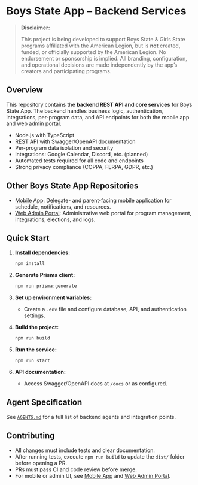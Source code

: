 # Boys State App – Backend Services

> **Disclaimer:**
>
> This project is being developed to support Boys State & Girls State programs affiliated with the American Legion, but is **not** created, funded, or officially supported by the American Legion. No endorsement or sponsorship is implied. All branding, configuration, and operational decisions are made independently by the app’s creators and participating programs.

## Overview

This repository contains the **backend REST API and core services** for Boys State App. The backend handles business logic, authentication, integrations, per-program data, and API endpoints for both the mobile app and web admin portal.

* Node.js with TypeScript
* REST API with Swagger/OpenAPI documentation
* Per-program data isolation and security
* Integrations: Google Calendar, Discord, etc. (planned)
* Automated tests required for all code and endpoints
* Strong privacy compliance (COPPA, FERPA, GDPR, etc.)

## Other Boys State App Repositories

* [Mobile App](https://github.com/BoysStateApp/mobile): Delegate- and parent-facing mobile application for schedule, notifications, and resources.
* [Web Admin Portal](https://github.com/BoysStateApp/admin-portal): Administrative web portal for program management, integrations, elections, and logs.

## Quick Start

1. **Install dependencies:**

   ```bash
   npm install
   ```
2. **Generate Prisma client:**

   ```bash
   npm run prisma:generate
   ```
3. **Set up environment variables:**

   * Create a `.env` file and configure database, API, and authentication settings.
4. **Build the project:**

   ```bash
   npm run build
   ```
5. **Run the service:**

   ```bash
   npm run start
   ```
6. **API documentation:**

   * Access Swagger/OpenAPI docs at `/docs` or as configured.

## Agent Specification

See [`AGENTS.md`](./AGENTS.md) for a full list of backend agents and integration points.

## Contributing

* All changes must include tests and clear documentation.
* After running tests, execute `npm run build` to update the `dist/` folder before opening a PR.
* PRs must pass CI and code review before merge.
* For mobile or admin UI, see [Mobile App](https://github.com/BoysStateApp/mobile) and [Web Admin Portal](https://github.com/BoysStateApp/admin-portal).
